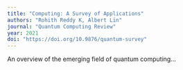 ```yaml
---
title: "Computing: A Survey of Applications"
authors: "Rohith Reddy K, Albert Lin"
journal: "Quantum Computing Review"
year: 2021
doi: "https://doi.org/10.9876/quantum-survey"
---
```


An overview of the emerging field of quantum computing...
